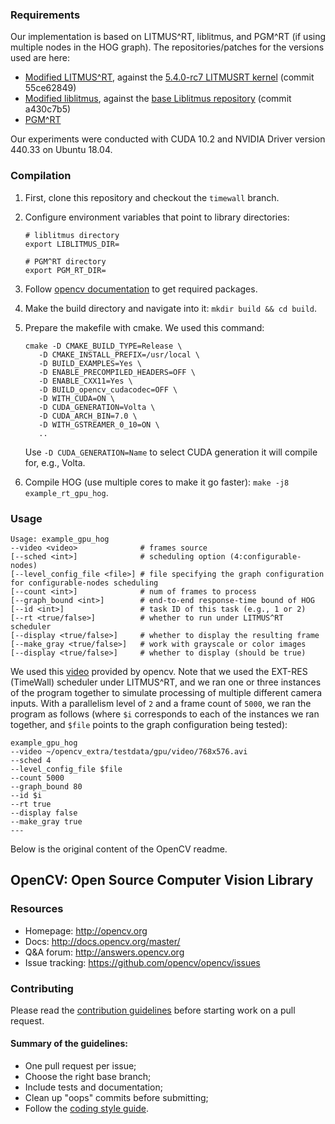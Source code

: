### Requirements

Our implementation is based on LITMUS^RT, liblitmus, and PGM^RT (if using multiple nodes in the HOG graph).  The repositories/patches for the versions used are here:

* [Modified LITMUS^RT](https://www.cs.unc.edu/~tamert/papers/timewall_litmusrt.patch), against the [5.4.0-rc7 LITMUSRT kernel](https://github.com/JoshuaJB/litmus-rt/tree/linux-5.4-litmus) (commit 55ce62849)
* [Modified liblitmus](https://www.cs.unc.edu/~tamert/papers/timewall_liblitmus.patch), against the [base Liblitmus repository](https://github.com/LITMUS-RT/liblitmus/commits/master) (commit a430c7b5)
* [PGM^RT](https://github.com/GElliott/pgm)

Our experiments were conducted with CUDA 10.2 and NVIDIA Driver version 440.33 on Ubuntu 18.04.

### Compilation

1. First, clone this repository and checkout the `timewall` branch.

2. Configure environment variables that point to library directories:
   ```
   # liblitmus directory
   export LIBLITMUS_DIR=

   # PGM^RT directory
   export PGM_RT_DIR=
   ```

3. Follow [opencv documentation](https://docs.opencv.org/master/d7/d9f/tutorial_linux_install.html) to get required packages.

4. Make the build directory and navigate into it: `mkdir build && cd build`.

5. Prepare the makefile with cmake.  We used this command:
   ```
   cmake -D CMAKE_BUILD_TYPE=Release \
      -D CMAKE_INSTALL_PREFIX=/usr/local \
      -D BUILD_EXAMPLES=Yes \
      -D ENABLE_PRECOMPILED_HEADERS=OFF \
      -D ENABLE_CXX11=Yes \
      -D BUILD_opencv_cudacodec=OFF \
      -D WITH_CUDA=ON \
      -D CUDA_GENERATION=Volta \
      -D CUDA_ARCH_BIN=7.0 \
      -D WITH_GSTREAMER_0_10=ON \
      ..
   ```

   Use `-D CUDA_GENERATION=Name` to select CUDA generation it will compile for, e.g., Volta.

6. Compile HOG (use multiple cores to make it go faster): `make -j8 example_rt_gpu_hog`.

### Usage

```
Usage: example_gpu_hog
--video <video>              # frames source
[--sched <int>]              # scheduling option (4:configurable-nodes)
[--level_config_file <file>] # file specifying the graph configuration for configurable-nodes scheduling
[--count <int>]              # num of frames to process
[--graph_bound <int>]        # end-to-end response-time bound of HOG
[--id <int>]                 # task ID of this task (e.g., 1 or 2)
[--rt <true/false>]          # whether to run under LITMUS^RT scheduler
[--display <true/false>]     # whether to display the resulting frame
[--make_gray <true/false>]   # work with grayscale or color images
[--display <true/false>]     # whether to display (should be true)
```

We used this [video](https://github.com/opencv/opencv_extra/blob/master/testdata/gpu/video/768x576.avi) provided by opencv.  Note that we used the EXT-RES (TimeWall) scheduler under LITMUS^RT, and we ran one or three instances of the program together to simulate processing of multiple different camera inputs.  With a parallelism level of `2` and a frame count of `5000`, we ran the program as follows (where `$i` corresponds to each of the instances we ran together, and `$file` points to the graph configuration being tested):
```
example_gpu_hog
--video ~/opencv_extra/testdata/gpu/video/768x576.avi
--sched 4
--level_config_file $file
--count 5000
--graph_bound 80
--id $i
--rt true
--display false
--make_gray true
---
```

Below is the original content of the OpenCV readme.

## OpenCV: Open Source Computer Vision Library

### Resources

* Homepage: <http://opencv.org>
* Docs: <http://docs.opencv.org/master/>
* Q&A forum: <http://answers.opencv.org>
* Issue tracking: <https://github.com/opencv/opencv/issues>

### Contributing

Please read the [contribution guidelines](https://github.com/opencv/opencv/wiki/How_to_contribute) before starting work on a pull request.

#### Summary of the guidelines:

* One pull request per issue;
* Choose the right base branch;
* Include tests and documentation;
* Clean up "oops" commits before submitting;
* Follow the [coding style guide](https://github.com/opencv/opencv/wiki/Coding_Style_Guide).
